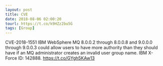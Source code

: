 ```yaml
---
layout: post
title: CVE
date: 2018-08-06 02:00:20
tourl: https://t.co/k9HZz2bu5G
tags: [Group]
---
```

CVE-2018-1551 IBM WebSphere MQ 8.0.0.2 through 8.0.0.8 and 9.0.0.0 through 9.0.0.3 could allow users to have more authority than they should have if an MQ administrator creates an invalid user group name. IBM X-Force ID: 142888.  https://t.co/GYgh5KAw13